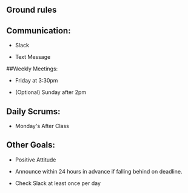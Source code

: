 ## Ground rules

## Communication:
* Slack

* Text Message

##Weekly Meetings:
* Friday at 3:30pm

* (Optional) Sunday after 2pm

## Daily Scrums:
* Monday's After Class


## Other Goals:
* Positive Attitude

* Announce within 24 hours in advance if falling behind on deadline.

* Check Slack at least once per day 